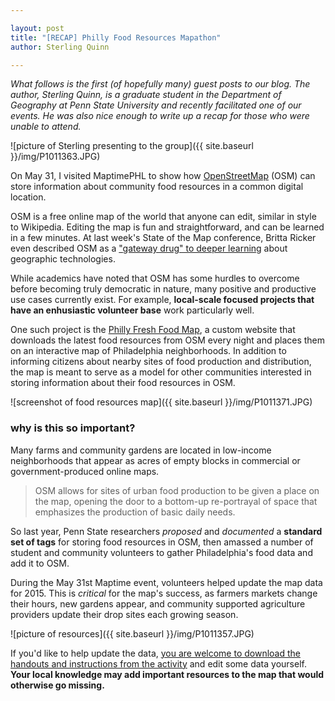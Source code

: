 ```yaml
---

layout: post
title: "[RECAP] Philly Food Resources Mapathon"
author: Sterling Quinn

---
```


*What follows is the first (of hopefully many) guest posts to our blog. The author, Sterling Quinn, is a graduate student in the Department of Geography at Penn State University and recently facilitated one of our events. He was also nice enough to write up a recap for those who were unable to attend.*

![picture of Sterling presenting to the group]({{ site.baseurl }}/img/P1011363.JPG)

On May 31, I visited MaptimePHL to show how [OpenStreetMap](www.openstreetmap.org/#map=11/40.0024/-74.9982) (OSM) can store information about community food resources in a common digital location. 

OSM is a free online map of the world that anyone can edit, similar in style to Wikipedia. Editing the map is fun and straightforward, and can be learned in a few minutes. At last week's State of the Map conference, Britta Ricker even described OSM as a ["gateway drug" to deeper learning](http://stateofthemap.us/evolving-technology-shifting-expectations-cultivating-pedagogy-for-a-rapidly-changing-gis-landscape/) about geographic technologies.

While academics have noted that OSM has some hurdles to overcome before becoming truly democratic in nature, many positive and productive use cases currently exist. For example, **local-scale focused projects that have an enhusiastic volunteer base** work particularly well. 

One such project is the [Philly Fresh Food Map](http://www.geovista.psu.edu/phillyfood/), a custom website that downloads the latest food resources from OSM every night and places them on an interactive map of Philadelphia neighborhoods. In addition to informing citizens about nearby sites of food production and distribution, the map is meant to serve as a model for other communities interested in storing information about their food resources in OSM. 

![screenshot of food resources map]({{ site.baseurl }}/img/P1011371.JPG)

### why is this so important?

Many farms and community gardens are located in low-income neighborhoods that appear as acres of empty blocks in commercial or government-produced online maps. 

<blockquote><p>OSM allows for sites of urban food production to be given a place on the map, opening the door to a bottom-up re-portrayal of space that emphasizes the production of basic daily needs.</p></blockquote>

So last year, Penn State researchers *proposed* and *documented* a **standard set of tags** for storing food resources in OSM, then amassed a number of student and community volunteers to gather Philadelphia's food data and add it to OSM. 

During the May 31st Maptime event, volunteers helped update the map data for 2015. This is *critical* for the map's success, as farmers markets change their hours, new gardens appear, and community supported agriculture providers update their drop sites each growing season.

![picture of resources]({{ site.baseurl }}/img/P1011357.JPG)

If you'd like to help update the data, [you are welcome to download the handouts and instructions from the activity](http://www.personal.psu.edu/sdq107/maptime/food_in_osm.zip) and edit some data yourself. **Your local knowledge may add important resources to the map that would otherwise go missing.** 

